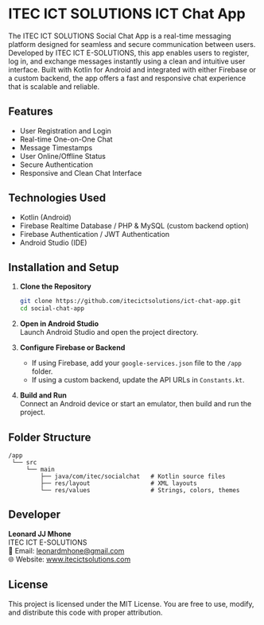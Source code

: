 # ITEC ICT SOLUTIONS ICT Chat App

The ITEC ICT SOLUTIONS Social Chat App is a real-time messaging platform designed for seamless and secure communication between users. Developed by ITEC ICT E-SOLUTIONS, this app enables users to register, log in, and exchange messages instantly using a clean and intuitive user interface. Built with Kotlin for Android and integrated with either Firebase or a custom backend, the app offers a fast and responsive chat experience that is scalable and reliable.

## Features

- User Registration and Login
- Real-time One-on-One Chat
- Message Timestamps
- User Online/Offline Status
- Secure Authentication
- Responsive and Clean Chat Interface

## Technologies Used

- Kotlin (Android)
- Firebase Realtime Database / PHP & MySQL (custom backend option)
- Firebase Authentication / JWT Authentication
- Android Studio (IDE)

## Installation and Setup

1. **Clone the Repository**  
   ```bash
   git clone https://github.com/itecictsolutions/ict-chat-app.git
   cd social-chat-app
   ```

2. **Open in Android Studio**  
   Launch Android Studio and open the project directory.

3. **Configure Firebase or Backend**  
   - If using Firebase, add your `google-services.json` file to the `/app` folder.  
   - If using a custom backend, update the API URLs in `Constants.kt`.

4. **Build and Run**  
   Connect an Android device or start an emulator, then build and run the project.

## Folder Structure

```
/app
 └── src
     └── main
         ├── java/com/itec/socialchat   # Kotlin source files
         ├── res/layout                 # XML layouts
         └── res/values                 # Strings, colors, themes
```

## Developer

**Leonard JJ Mhone**  
ITEC ICT E-SOLUTIONS  
📧 Email: leonardmhone@gmail.com  
🌐 Website: www.itecictsolutions.com 

## License

This project is licensed under the MIT License. You are free to use, modify, and distribute this code with proper attribution.
